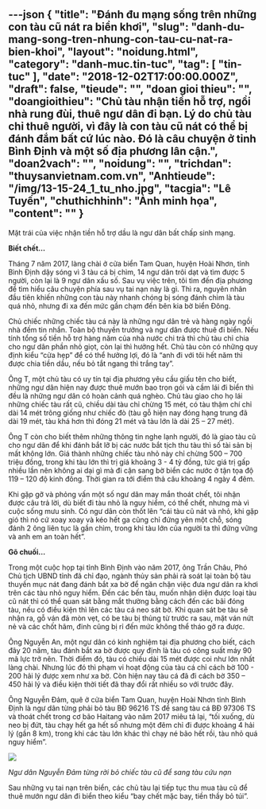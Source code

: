 ---json
{
    "title": "Đánh đu mạng sống trên những con tàu cũ nát ra biển khơi",
    "slug": "danh-du-mang-song-tren-nhung-con-tau-cu-nat-ra-bien-khoi",
    "layout": "noidung.html",
    "category": "danh-muc.tin-tuc",
    "tag": [
        "tin-tuc"
    ],
    "date": "2018-12-02T17:00:00.000Z",
    "draft": false,
    "tieude": "",
    "doan gioi thieu": "",
    "doangioithieu": "Chủ tàu nhận tiền hỗ trợ, ngồi nhà rung đùi, thuê ngư dân đi bạn. Lý do chủ tàu chỉ thuê người, vì đây là con tàu cũ nát có thể bị đánh đắm bất cứ lúc nào. Đó là câu chuyện ở tỉnh Bình Định và một số địa phương lân cận.",
    "doan2vach": "",
    "noidung": "",
    "trichdan": "thuysanvietnam.com.vn",
    "Anhtieude": "/img/13-15-24_1_tu_nho.jpg",
    "tacgia": "Lê Tuyến",
    "chuthichhinh": "Ảnh minh họa",
    "__content__": ""
}
---
<p>Mặt tr&aacute;i của việc nhận tiền hỗ trợ dầu l&agrave; ngư d&acirc;n bất chấp sinh mạng. &nbsp;</p>

<p><strong>Biết chết&hellip;</strong></p>

<p>Th&aacute;ng 7 năm 2017, l&agrave;ng ch&agrave;i ở cửa biển Tam Quan, huyện Ho&agrave;i Nhơn, tỉnh B&igrave;nh Định dậy s&oacute;ng v&igrave; 3 t&agrave;u c&aacute; bị ch&igrave;m, 14 ngư d&acirc;n tr&ocirc;i dạt v&agrave; t&igrave;m được 5 người, c&ograve;n lại l&agrave; 9 ngư d&acirc;n xấu số. Sau vụ việc tr&ecirc;n, t&ocirc;i t&igrave;m đến địa phương để t&igrave;m hiểu c&acirc;u chuyện ph&iacute;a sau vụ tai nạn n&agrave;y l&agrave; g&igrave;. Th&igrave; ra, nguy&ecirc;n nh&acirc;n đầu ti&ecirc;n khiến những con t&agrave;u n&agrave;y nhanh ch&oacute;ng bị s&oacute;ng đ&aacute;nh ch&igrave;m l&agrave; t&agrave;u qu&aacute; nhỏ, nhưng đi xa đến mức gần chạm đến b&ecirc;n kia bờ biển Đ&ocirc;ng.</p>

<p>Chủ chiếc những chiếc t&agrave;u c&aacute; n&agrave;y l&agrave; những ngư d&acirc;n trẻ v&agrave; h&agrave;ng ng&agrave;y ngồi nh&agrave; đếm tin nhắn. To&agrave;n bộ thuyền trưởng v&agrave; ngư d&acirc;n được thu&ecirc; đi biển. Nếu t&iacute;nh tổng số tiền hỗ trợ h&agrave;ng năm của nh&agrave; nước chi trả th&igrave; chủ t&agrave;u chỉ chia cho ngư d&acirc;n phần nhỏ giọt, c&ograve;n lại th&igrave; hưởng hết. Chủ t&agrave;u c&ograve;n c&oacute; những quy định kiểu &ldquo;cửa hẹp&rdquo; để c&oacute; thể hưởng lợi, đ&oacute; l&agrave; &ldquo;anh đi với t&ocirc;i hết năm th&igrave; được chia tiền dầu, nếu bỏ tắt ngang th&igrave; trắng tay&rdquo;.</p>

<p>&Ocirc;ng T, một chủ t&agrave;u c&oacute; uy t&iacute;n tại địa phương y&ecirc;u cầu giấu t&ecirc;n cho biết, những ngư d&acirc;n hiện nay được thu&ecirc; mướn bao trọn g&oacute;i v&agrave; cầm l&aacute;i đi biển th&igrave; đều l&agrave; những ngư d&acirc;n c&oacute; ho&agrave;n cảnh qu&aacute; ngh&egrave;o. Chủ t&agrave;u giao cho họ l&aacute;i những chiếc t&agrave;u rất cũ, chiều d&agrave;i t&agrave;u chỉ chừng 15 m&eacute;t, c&oacute; t&agrave;u thậm ch&iacute; chỉ d&agrave;i 14 m&eacute;t tr&ocirc;ng giống như chiếc đ&ograve; (t&agrave;u gỗ hiện nay đ&oacute;ng hạng trung đ&atilde; d&agrave;i 19 m&eacute;t, t&agrave;u kh&aacute; hơn th&igrave; đ&oacute;ng 21 m&eacute;t v&agrave; t&agrave;u lớn l&agrave; d&agrave;i 25 &ndash; 27 m&eacute;t).</p>

<p>&Ocirc;ng T c&ograve;n cho biết th&ecirc;m những th&ocirc;ng tin nghe lạnh người, đ&oacute; l&agrave; giao t&agrave;u cũ cho ngư d&acirc;n để khi đ&aacute;nh bắt lỡ bị c&aacute;c nước bắt tịch thu t&agrave;u th&igrave; số t&agrave;i sản bị mất kh&ocirc;ng lớn. Gi&aacute; th&agrave;nh những chiếc t&agrave;u nhỏ n&agrave;y chỉ chừng 500 &ndash; 700 triệu đồng, trong khi t&agrave;u lớn th&igrave; trị gi&aacute; khoảng 3 - 4 tỷ đồng, tức gi&aacute; trị gấp nhiều lần n&ecirc;n kh&ocirc;ng ai dại g&igrave; m&agrave; đi cận sang bờ biển c&aacute;c nước ở tận tọa độ 119 &ndash; 120 độ kinh đ&ocirc;ng. Thời gian ra tới điểm thả c&acirc;u khoảng 4 ng&agrave;y 4 đ&ecirc;m.</p>

<p>Khi gặp gỡ v&agrave; phỏng vấn một số ngư d&acirc;n may mắn tho&aacute;t chết, t&ocirc;i nhận được c&acirc;u trả lời, d&ugrave; biết đi t&agrave;u nhỏ l&agrave; nguy hiểm, c&oacute; thể chết, nhưng m&agrave; v&igrave; cuộc sống mưu sinh. C&oacute; ngư d&acirc;n c&ograve;n thốt l&ecirc;n &ldquo;c&aacute;i t&agrave;u cũ n&aacute;t v&agrave; nhỏ, khi gặp gi&oacute; th&igrave; n&oacute; cứ xoay xoay v&agrave; k&eacute;o hết ga cũng chỉ đứng y&ecirc;n một chỗ, s&oacute;ng đ&aacute;nh 2 &ocirc;ng li&ecirc;n tục l&agrave; gần ch&igrave;m, trong khi t&agrave;u lớn của người ta th&igrave; đứng vững v&agrave; anh em an to&agrave;n hết&rdquo;. &nbsp;</p>

<p><strong>G&otilde; chuối&hellip;</strong></p>

<p>Trong một cuộc họp tại tỉnh B&igrave;nh Định v&agrave;o năm 2017, &ocirc;ng Trần Ch&acirc;u, Ph&oacute; Chủ tịch UBND tỉnh đ&atilde; chỉ đạo, ng&agrave;nh thủy sản phải r&agrave; so&aacute;t lại to&agrave;n bộ t&agrave;u thuyền mục n&aacute;t đang đ&aacute;nh bắt xa bờ để ngăn chặn việc đưa ngư d&acirc;n ra khơi tr&ecirc;n c&aacute;c t&agrave;u nhỏ nguy hiểm. Đến c&aacute;c bến t&agrave;u, muốn nhận diện được loại t&agrave;u cũ n&aacute;t th&igrave; c&oacute; thể quan s&aacute;t bằng mắt thường bằng c&aacute;ch đến c&aacute;c b&atilde;i đ&oacute;ng t&agrave;u, nếu c&oacute; điều kiện th&igrave; l&ecirc;n c&aacute;c t&agrave;u c&aacute; neo s&aacute;t bờ. Khi quan s&aacute;t be t&agrave;u sẽ nhận ra, gỗ v&aacute;n đ&atilde; m&ograve;n vẹt, c&oacute; be t&agrave;u bị thủng từ trước ra sau, mặt v&aacute;n nứt nẻ v&agrave; c&aacute;c chốt h&atilde;m, đinh cũng bị rỉ đến mức kh&ocirc;ng thể th&aacute;o gỡ ra được.</p>

<p>&Ocirc;ng Nguyễn An, một ngư d&acirc;n c&oacute; kinh nghiệm tại địa phương cho biết, c&aacute;ch đ&acirc;y 20 năm, t&agrave;u đ&aacute;nh bắt xa bờ được quy định l&agrave; t&agrave;u c&oacute; c&ocirc;ng suất m&aacute;y 90 m&atilde; lực trở n&ecirc;n. Thời điểm đ&oacute;, t&agrave;u c&oacute; chiều d&agrave;i 15 m&eacute;t được coi như lớn nhất l&agrave;ng ch&agrave;i. Nhưng l&uacute;c đ&oacute; th&igrave; phạm vi hoạt động của t&agrave;u c&aacute; chỉ c&aacute;ch bờ 100 - 200 hải l&yacute; được xem như xa bờ. C&ograve;n hiện nay t&agrave;u c&aacute; đ&atilde; đi c&aacute;ch bờ 350 &ndash; 450 hải l&yacute; v&agrave; điều kiện thời tiết đ&atilde; thay đổi rất nhiều so với trước đ&acirc;y.</p>

<p>&Ocirc;ng Nguyễn Đảm, qu&ecirc; ở cửa biển Tam Quan, huyện Ho&agrave;i Nhơn tỉnh B&igrave;nh Định l&agrave; ngư d&acirc;n từng phải bỏ t&agrave;u BĐ 96216 TS để sang t&agrave;u c&aacute; BĐ 97306 TS v&agrave; tho&aacute;t chết trong cơ b&atilde;o Haitang v&agrave;o năm 2017 mi&ecirc;u tả lại, &ldquo;tối xuống, d&ugrave; neo bị đứt, t&agrave;u chạy hết ga hết số nhưng một đ&ecirc;m chỉ đi được khoảng 4 hải l&yacute; (gần 8 km), trong khi c&aacute;c t&agrave;u lớn kh&aacute;c th&igrave; chạy n&eacute; b&atilde;o hết rồi, t&agrave;u nhỏ qu&aacute; nguy hiểm&rdquo;.</p>

<p><img src="https://image.nongnghiep.vn/upload/2018/11/28/13-15-24_2_nguyen_dm_8.jpg" /></p>

<p><em>Ngư d&acirc;n Nguyễn Đảm từng rời bỏ chiếc t&agrave;u cũ để sang t&agrave;u cứu nạn&nbsp;</em></p>

<p>Sau những vụ tai nạn tr&ecirc;n biển, c&aacute;c chủ t&agrave;u lại tiếp tục thu mua t&agrave;u cũ để thu&ecirc; mướn ngư d&acirc;n đi biển theo kiểu &ldquo;bay chết mặc bay, tiền thầy bỏ t&uacute;i&rdquo;.</p>
